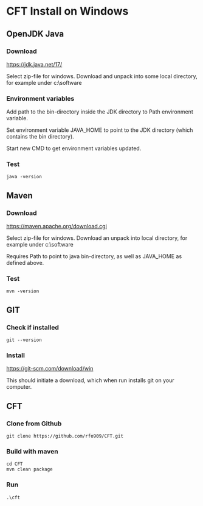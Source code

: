 
# CFT Install on Windows

## OpenJDK Java

### Download 

https://jdk.java.net/17/

Select zip-file for windows. Download and unpack into some local directory,
for example under c:\software

### Environment variables

Add path to the bin-directory inside the JDK directory to Path environment variable.

Set environment variable JAVA_HOME to point to the JDK directory (which contains the bin directory).

Start new CMD to get environment variables updated.

### Test

```
java -version
```

## Maven

### Download

https://maven.apache.org/download.cgi

Select zip-file for windows. Download an unpack into local directory, 
for example under c:\software

Requires Path to point to java bin-directory, as well as JAVA_HOME as defined above.

### Test

```
mvn -version
```

## GIT

### Check if installed

```
git --version
```

### Install 

https://git-scm.com/download/win

This should initiate a download, which when run installs git on your computer. 


## CFT

### Clone from Github

```
git clone https://github.com/rfo909/CFT.git
```

### Build with maven

```
cd CFT
mvn clean package
```


### Run

```
.\cft
```
